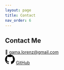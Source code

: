 ```yaml
---
layout: page
title: Contact
nav_order: 6
---
```


## Contact Me

📧 [gama.lorenz@gmail.com](mailto:gama.lorenz@gmail.com)  
![GitHub icon](/assets/images/icon-github.svg) [GitHub](https://github.com/mati-lorenz)
